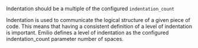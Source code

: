 Indentation should be a multiple of the configured `indentation_count`

Indentation is used to communicate the logical structure of
a given piece of code. This means that having a consistent
definition of a level of indentation is important. Emilio
defines a level of indentation as the configured indentation_count
parameter number of spaces.
